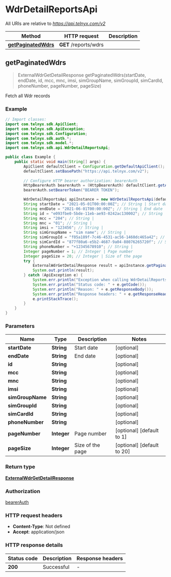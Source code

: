 # WdrDetailReportsApi

All URIs are relative to *https://api.telnyx.com/v2*

Method | HTTP request | Description
------------- | ------------- | -------------
[**getPaginatedWdrs**](WdrDetailReportsApi.md#getPaginatedWdrs) | **GET** /reports/wdrs | 



## getPaginatedWdrs

> ExternalWdrGetDetailResponse getPaginatedWdrs(startDate, endDate, id, mcc, mnc, imsi, simGroupName, simGroupId, simCardId, phoneNumber, pageNumber, pageSize)



Fetch all Wdr records 

### Example

```java
// Import classes:
import com.telnyx.sdk.ApiClient;
import com.telnyx.sdk.ApiException;
import com.telnyx.sdk.Configuration;
import com.telnyx.sdk.auth.*;
import com.telnyx.sdk.model.*;
import com.telnyx.sdk.api.WdrDetailReportsApi;

public class Example {
    public static void main(String[] args) {
        ApiClient defaultClient = Configuration.getDefaultApiClient();
        defaultClient.setBasePath("https://api.telnyx.com/v2");
        
        // Configure HTTP bearer authorization: bearerAuth
        HttpBearerAuth bearerAuth = (HttpBearerAuth) defaultClient.getAuthentication("bearerAuth");
        bearerAuth.setBearerToken("BEARER TOKEN");

        WdrDetailReportsApi apiInstance = new WdrDetailReportsApi(defaultClient);
        String startDate = "2021-05-01T00:00:00Z"; // String | Start date
        String endDate = "2021-06-01T00:00:00Z"; // String | End date
        String id = "e093fbe0-5bde-11eb-ae93-0242ac130002"; // String | 
        String mcc = "204"; // String | 
        String mnc = "01"; // String | 
        String imsi = "123456"; // String | 
        String simGroupName = "sim name"; // String | 
        String simGroupId = "f05a189f-7c46-4531-ac56-1460dc465a42"; // String | 
        String simCardId = "877f80a6-e5b2-4687-9a04-88076265720f"; // String | 
        String phoneNumber = "+12345678910"; // String | 
        Integer pageNumber = 1; // Integer | Page number
        Integer pageSize = 20; // Integer | Size of the page
        try {
            ExternalWdrGetDetailResponse result = apiInstance.getPaginatedWdrs(startDate, endDate, id, mcc, mnc, imsi, simGroupName, simGroupId, simCardId, phoneNumber, pageNumber, pageSize);
            System.out.println(result);
        } catch (ApiException e) {
            System.err.println("Exception when calling WdrDetailReportsApi#getPaginatedWdrs");
            System.err.println("Status code: " + e.getCode());
            System.err.println("Reason: " + e.getResponseBody());
            System.err.println("Response headers: " + e.getResponseHeaders());
            e.printStackTrace();
        }
    }
}
```

### Parameters


Name | Type | Description  | Notes
------------- | ------------- | ------------- | -------------
 **startDate** | **String**| Start date | [optional]
 **endDate** | **String**| End date | [optional]
 **id** | **String**|  | [optional]
 **mcc** | **String**|  | [optional]
 **mnc** | **String**|  | [optional]
 **imsi** | **String**|  | [optional]
 **simGroupName** | **String**|  | [optional]
 **simGroupId** | **String**|  | [optional]
 **simCardId** | **String**|  | [optional]
 **phoneNumber** | **String**|  | [optional]
 **pageNumber** | **Integer**| Page number | [optional] [default to 1]
 **pageSize** | **Integer**| Size of the page | [optional] [default to 20]

### Return type

[**ExternalWdrGetDetailResponse**](ExternalWdrGetDetailResponse.md)

### Authorization

[bearerAuth](../README.md#bearerAuth)

### HTTP request headers

- **Content-Type**: Not defined
- **Accept**: application/json

### HTTP response details
| Status code | Description | Response headers |
|-------------|-------------|------------------|
| **200** | Successful |  -  |

